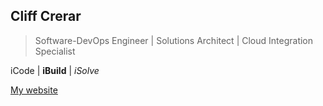 ## Cliff Crerar
> Software-DevOps Engineer | Solutions Architect | Cloud Integration Specialist

 iCode | __iBuild__ | _iSolve_

<!---
CliffCrerar/CliffCrerar is a ✨ special ✨ repository because its `README.md` (this file) appears on your GitHub profile.
You can click the Preview link to take a look at your changes.
--->


<a href="https://cliffcrerar.tech" target="_blank">My website</a>
